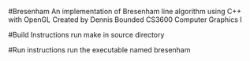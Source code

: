 #Bresenham
An implementation of Bresenham line algorithm using C++ with OpenGL
Created by Dennis Bounded
CS3600 Computer Graphics I

#Build Instructions
run make in source directory

#Run instructions
run the executable named bresenham
